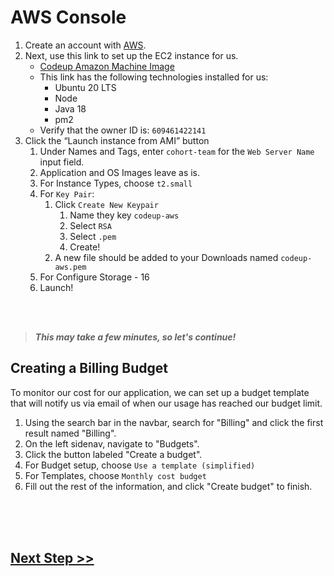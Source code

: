 # AWS Console
1. Create an account with <a href="https://portal.aws.amazon.com/billing/signup#/start/email" target="_blank">AWS</a>.
2. Next, use this link to set up the EC2 instance for us.
    - <a href="https://us-east-2.console.aws.amazon.com/ec2/home?region=us-east-2#ImageDetails:imageId=ami-050f2cbccf5dd7fff" target="_blank">Codeup Amazon Machine Image</a>
    - This link has the following technologies installed for us:
        - Ubuntu 20 LTS
        - Node
        - Java 18
        - pm2
    - Verify that the owner ID is: `609461422141`
3. Click the “Launch instance from AMI” button
    1. Under Names and Tags, enter `cohort-team` for the `Web Server Name` input field.
    2. Application and OS Images leave as is.
    3. For Instance Types, choose `t2.small`
    4. For `Key Pair`:
        1. Click `Create New Keypair`
            1. Name they key `codeup-aws`
            2. Select `RSA`
            3. Select `.pem`
            4. Create!
        2. A new file should be added to your Downloads named `codeup-aws.pem`
    5. For Configure Storage - 16
    6. Launch!
<br>
<br>

> ***This may take a few minutes, so let's continue!***

## Creating a Billing Budget
To monitor our cost for our application, we can set up a budget template that will notify us via email of when our usage has reached our budget limit.

1. Using the search bar in the navbar, search for "Billing" and click the first result named "Billing".
2. On the left sidenav, navigate to "Budgets".
3. Click the button labeled "Create a budget".
4. For Budget setup, choose `Use a template (simplified)`
5. For Templates, choose `Monthly cost budget`
6. Fill out the rest of the information, and click "Create budget" to finish.

<br>
<br>
<br>

## [Next Step >>](./2.security-group.md) 

